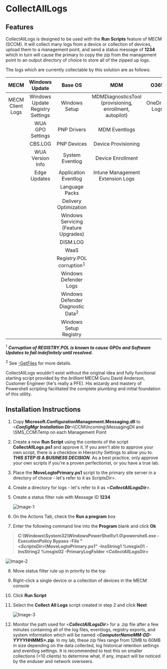 # CollectAllLogs

## Features
CollectAllLogs is designed to be used with the **Run Scripts** feature of MECM (SCCM). It will collect many logs from a device or collection of devices, upload them to
a management point, and send a status message of **1234** which in turn will cause the primary to copy the zip from the management point to an output directory of choice to store all of the zipped up logs.

The logs which are currently collectable by this solution are as follows:

| MECM | Windows Update | Base OS |        MDM       |    O365   |3rd Party|
|:-------------:|:----------------:|:-------------:|:------------------:|:-----------:|:---------:|
|MECM Client Logs|Windows Update Registry Settings|Windows Setup|MDMDiagnosticsTool \(provisioning, enrollment, autopilot\)|OneDrive Logs|Symantec Antivirus Exclusions|
|             |WUA GPO Settings|PNP Drivers|MDM Eventlogs | | | |
|             |CBS.LOG         |PNP Devices|Device Provisioning | | |
|             |WUA Version Info|System Eventlog|   Device Enrollment | | |
|             |Edge Updates |Application Eventlog|Intune Management Extension Logs| | |
|             |                |Language Packs| | | |
|             |                |Delivery Optimization||||
|             |                |Windows Servicing (Feature Upgrades)| | | |
|             |                |   DISM.LOG   | | | |
|             |                |WaaS | | | |
|             |                |Registry.POL corruption<sup>1</sup> | | | |
|             |                |Windows Defender Logs | | | |
|             |                |Windows Defender Diagnostic Data<sup>2</sup>| | | |
|             |                |Windows Setup Registry | | | | 


<sup>1</sup> ***Corruption of REGISTRY.POL is known to cause GPOs and Software Updates to fail indefinitely until resolved.***

<sup>2</sup> See [-GetFiles](https://docs.microsoft.com/en-us/windows/security/threat-protection/microsoft-defender-antivirus/collect-diagnostic-data) for more details.

CollectAllLogs wouldn't exist without the original idea and fully functional starting script provided by the *brilliant* MECM Guru David Anderson, Customer Engineer (he's really a PFE).  His wizardy and mastery of Powershell scripting facilitated the complete plumbing and initial foundation of this utility.

## Installation Instructions
1. Copy **Microsoft.ConfigurationManagement.Messaging.dll** to \<***ConfigMgr Installation Dir***\>\CCM\Incoming\MessagingDll and \SMS_CCM\Temp on each Management Point
2. Create a new **Run Script** using the contents of the script **CollectAllLogs.ps1** and approve it. If you aren't able to approve your own script, there is a checkbox in Hierarchy Settings to allow you to. ***THIS STEP IS A BUSINESS DECISION***. As a best practice, only approve your own scripts if you're a proven perfectionist, or you have a true lab.
3. Place the **MoveLogtoPrimary.ps1** script to the primary site server in a directory of choice - let's refer to it as ScriptsDir>.
4. Create a directory for logs - let's refer to it as \<***CollectAllLogsDir***\>.
5. Create a status filter rule with Message ID **1234**

   ![Image-1](https://rimcoblob.blob.core.windows.net/blogimg/CollectAllLogs/img1.png "Image-1")

6. On the Actions Tab, check the **Run a program** box
7. Enter the following command line into the **Program** blank and click **Ok**

  > **C:\Windows\System32\WindowsPowerShell\v1.0\powershell.exe -ExecutionPolicy Bypass -File "\<***ScriptsDir***\>\MoveLogtoPrimary.ps1" -InsString1 %msgis01 -InsString2 %msgis02 -PrimaryLogFolder ***\<CollectAllLogsDir\>*****


   ![Image-2](https://rimcoblob.blob.core.windows.net/blogimg/CollectAllLogs/img3.png "Image-2")

8. Move status filter rule up in priority to the top
9. Right-click a single device or a collection of devices in the MECM console
10. Click **Run Script**
11. Select the **Collect All Logs** script created in step 2 and click **Next**

    ![Image-3](https://rimcoblob.blob.core.windows.net/blogimg/CollectAllLogs/img2.png "Image-3")

12. Monitor the path used for \<***CollectAllLogsDir***\> for a .zip file after a few minutes containing all of the log files, eventlogs, registry exports, and system information which will be named \<***ComputerNameMM-DD-YYYYHHMMS\>.zip***.  In my lab, these zip files range from 12MB to 60MB in size depending on the data collected, log historical retention settings and eventlog settings.  It is recommended to test this on smaller collections (<10 clients) to determine what, if any, impact will be noticed by the enduser and network overseers.

